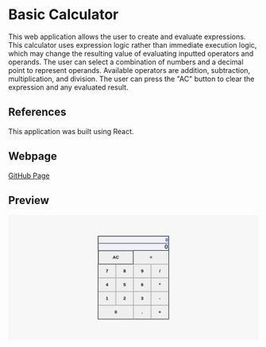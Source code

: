 # Basic Calculator
This web application allows the user to create and evaluate expressions. This calculator uses expression logic rather than immediate execution logic, which may change the resulting value of evaluating inputted operators and operands. The user can select a combination of numbers and a decimal point to represent operands. Available operators are addition, subtraction, multiplication, and division. The user can press the "AC" button to clear the expression and any evaluated result. 

## References
This application was built using React.

## Webpage
[GitHub Page](https://evanahdout.github.io/basic-calculator/)

## Preview
![Basic calculator webpage](basic-calculator.png)
